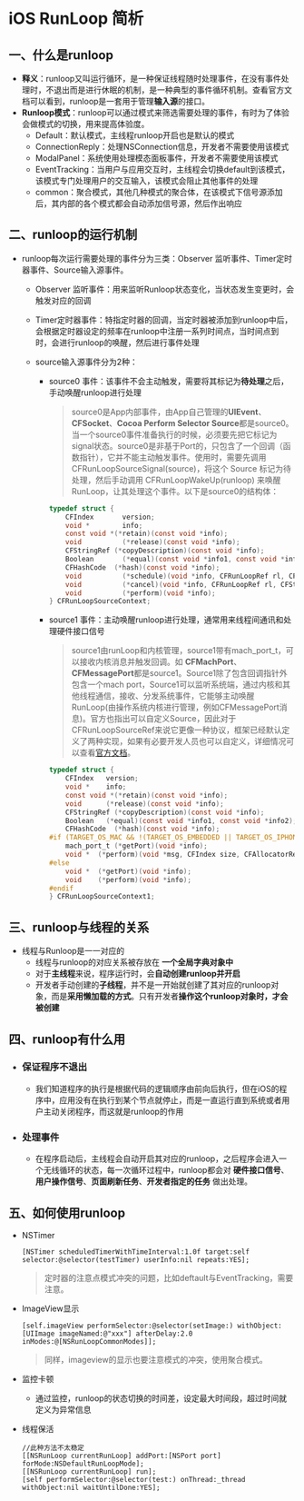 # iOS RunLoop 简析

## 一、什么是runloop

- **释义**：runloop又叫运行循环，是一种保证线程随时处理事件，在没有事件处理时，不退出而是进行休眠的机制，是一种典型的事件循环机制。查看官方文档可以看到，runloop是一套用于管理**输入源**的接口。
- **Runloop模式**：runloop可以通过模式来筛选需要处理的事件，有时为了体验会做模式的切换，用来提高体验度。
  - Default：默认模式，主线程runloop开启也是默认的模式
  - ConnectionReply：处理NSConnection信息，开发者不需要使用该模式
  - ModalPanel：系统使用处理模态面板事件，开发者不需要使用该模式
  - EventTracking：当用户与应用交互时，主线程会切换default到该模式，该模式专门处理用户的交互输入，该模式会阻止其他事件的处理 
  - common：聚合模式，其他几种模式的聚合体，在该模式下信号源添加后，其内部的各个模式都会自动添加信号源，然后作出响应

## 二、runloop的运行机制

- runloop每次运行需要处理的事件分为三类：Observer 监听事件、Timer定时器事件、Source输入源事件。

  - Observer 监听事件：用来监听Runloop状态变化，当状态发生变更时，会触发对应的回调	

  - Timer定时器事件：特指定时器的回调，当定时器被添加到runloop中后，会根据定时器设定的频率在runloop中注册一系列时间点，当时间点到时，会进行runloop的唤醒，然后进行事件处理

  - source输入源事件分为2种：

    - source0 事件：该事件不会主动触发，需要将其标记为**待处理**之后，手动唤醒runloop进行处理

      > source0是App内部事件，由App自己管理的**UIEvent**、**CFSocket**、**Cocoa Perform Selector Source**都是source0。当一个source0事件准备执行的时候，必须要先把它标记为signal状态。source0是非基于Port的，只包含了一个回调（函数指针），它并不能主动触发事件。使用时，需要先调用 CFRunLoopSourceSignal(source)，将这个 Source 标记为待处理，然后手动调用 CFRunLoopWakeUp(runloop) 来唤醒 RunLoop，让其处理这个事件。以下是source0的结构体：

      ```objective-c
      typedef struct {
          CFIndex 		version;
          void *  		info;
          const void *(*retain)(const void *info);
          void    		(*release)(const void *info);
          CFStringRef (*copyDescription)(const void *info);
          Boolean 		(*equal)(const void *info1, const void *info2);
          CFHashCode  (*hash)(const void *info);
          void    		(*schedule)(void *info, CFRunLoopRef rl, CFStringRef mode);
          void    		(*cancel)(void *info, CFRunLoopRef rl, CFStringRef mode);
          void    		(*perform)(void *info);
      } CFRunLoopSourceContext;
      ```

      

    - source1 事件：主动唤醒runloop进行处理，通常用来线程间通讯和处理硬件接口信号

      > source1由runLoop和内核管理，source1带有mach_port_t，可以接收内核消息并触发回调。如 **CFMachPort**、**CFMessagePort**都是source1。Source1除了包含回调指针外包含一个mach port，Source1可以监听系统端，通过内核和其他线程通信，接收、分发系统事件，它能够主动唤醒RunLoop(由操作系统内核进行管理，例如CFMessagePort消息)。官方也指出可以自定义Source，因此对于CFRunLoopSourceRef来说它更像一种协议，框架已经默认定义了两种实现，如果有必要开发人员也可以自定义，详细情况可以查看[官方文档](https://link.juejin.cn?target=https%3A%2F%2Fdeveloper.apple.com%2Flibrary%2Fcontent%2Fdocumentation%2FCocoa%2FConceptual%2FMultithreading%2FRunLoopManagement%2FRunLoopManagement.html)。

      ```objective-c
      typedef struct {
          CFIndex 	version;
          void *  	info;
          const void *(*retain)(const void *info);
          void    	(*release)(const void *info);
          CFStringRef (*copyDescription)(const void *info);
          Boolean 	(*equal)(const void *info1, const void *info2);
          CFHashCode  (*hash)(const void *info);
      #if (TARGET_OS_MAC && !(TARGET_OS_EMBEDDED || TARGET_OS_IPHONE)) || (TARGET_OS_EMBEDDED || TARGET_OS_IPHONE)
          mach_port_t (*getPort)(void *info);
          void *  (*perform)(void *msg, CFIndex size, CFAllocatorRef allocator, void *info);
      #else
          void *  (*getPort)(void *info);
          void    (*perform)(void *info);
      #endif
      } CFRunLoopSourceContext1;
      ```

      

## 三、runloop与线程的关系

- 线程与Runloop是一一对应的
  - 线程与runloop的对应关系被存放在 **一个全局字典对象中**
  - 对于**主线程**来说，程序运行时，会**自动创建runloop并开启**
  - 开发者手动创建的**子线程**，并不是一开始就创建了其对应的runloop对象，而是**采用懒加载的方式**。只有开发者**操作这个runloop对象时，才会被创建**

## 四、runloop有什么用

- ### 保证程序不退出

  - 我们知道程序的执行是根据代码的逻辑顺序由前向后执行，但在iOS的程序中，应用没有在执行到某个节点就停止，而是一直运行直到系统或者用户主动关闭程序，而这就是runloop的作用

- ### 处理事件

  - 在程序启动后，主线程会自动开启其对应的runloop，之后程序会进入一个无线循环的状态，每一次循环过程中，runloop都会对 **硬件接口信号**、**用户操作信号**、**页面刷新任务**、**开发者指定的任务** 做出处理。

## 五、如何使用runloop

- NSTimer

  ```
  [NSTimer scheduledTimerWithTimeInterval:1.0f target:self selector:@selector(testTimer) userInfo:nil repeats:YES];
  ```

  > 定时器的注意点模式冲突的问题，比如deftault与EventTracking，需要注意。

- ImageView显示

  ```
  [self.imageView performSelector:@selector(setImage:) withObject:[UIImage imageNamed:@"xxx"] afterDelay:2.0 inModes:@[NSRunLoopCommonModes]];
  ```

  > 同样，imageview的显示也要注意模式的冲突，使用聚合模式。

- 监控卡顿

  - 通过监控，runloop的状态切换的时间差，设定最大时间段，超过时间就定义为异常信息

- 线程保活

  ```
  //此种方法不太稳定
  [[NSRunLoop currentRunLoop] addPort:[NSPort port] forMode:NSDefaultRunLoopMode];
  [[NSRunLoop currentRunLoop] run];
  [self performSelector:@selector(test:) onThread:_thread withObject:nil waitUntilDone:YES];
  ```

